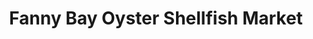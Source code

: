 ---
title: "Fanny Bay Oyster Shellfish Market"
url: /vancouver/fanny-bay-oyster-shellfish-market/
shop: seafood
---